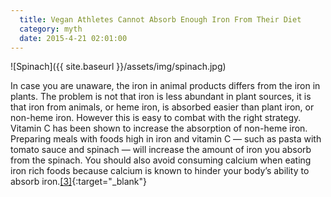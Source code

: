 ```yaml
---
  title: Vegan Athletes Cannot Absorb Enough Iron From Their Diet
  category: myth
  date: 2015-4-21 02:01:00
---
```

![Spinach]({{ site.baseurl }}/assets/img/spinach.jpg)

In case you are unaware, the iron in animal products differs from the iron in plants. The problem is not that iron is less abundant in plant sources, it is that iron from animals, or heme iron, is absorbed easier than plant iron, or non-heme iron. However this is easy to combat with the right strategy. Vitamin C has been shown to increase the absorption of non-heme iron. Preparing meals with foods high in iron and vitamin C — such as pasta with tomato sauce and spinach — will increase the amount of iron you absorb from the spinach. You should also avoid consuming calcium when eating iron rich foods because calcium is known to hinder your body’s ability to absorb iron.[[3]](http://ezproxy.lib.utexas.edu/login?url=http://search.ebscohost.com/login.aspx?direct=true&db=a2h&AN=80139320&site=ehost-live){:target="_blank"}


